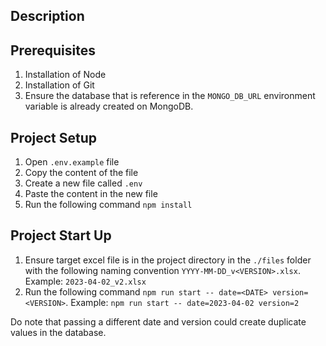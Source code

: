 ## Description

## Prerequisites

1. Installation of Node
1. Installation of Git
1. Ensure the database that is reference in the `MONGO_DB_URL` environment variable is already created on MongoDB.

## Project Setup

1. Open `.env.example` file
1. Copy the content of the file
1. Create a new file called `.env`
1. Paste the content in the new file
1. Run the following command `npm install`

## Project Start Up

1. Ensure target excel file is in the project directory in the `./files` folder with the following naming convention `YYYY-MM-DD_v<VERSION>.xlsx`. Example: `2023-04-02_v2.xlsx`
1. Run the following command `npm run start -- date=<DATE> version=<VERSION>`.
Example: `npm run start -- date=2023-04-02 version=2`

Do note that passing a different date and version could create duplicate values in the database.
